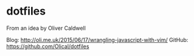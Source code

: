# dotfilesFrom an idea by Oliver CaldwellBlog: http://oli.me.uk/2015/06/17/wrangling-javascript-with-vim/GitHub: https://github.com/Olical/dotfiles